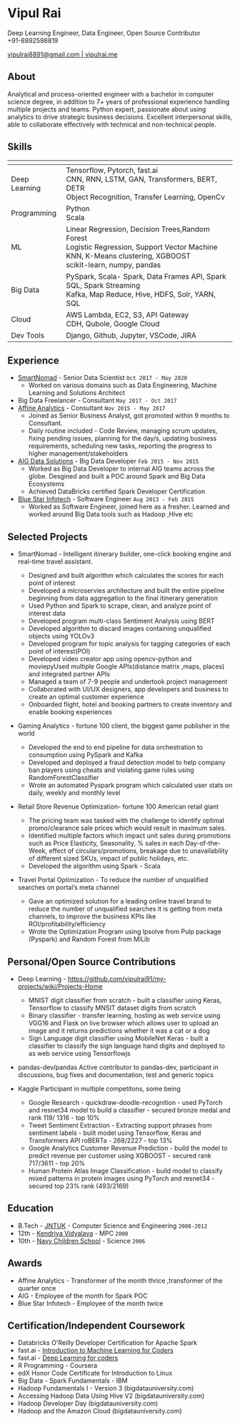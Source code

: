 
# Vipul Rai
Deep Learning Engineer, Data Engineer, Open Source Contributor<br>
+91-8892598819

<div id="webaddress"><a href="vipulrai8891@gmail.com">vipulrai8891@gmail.com | </a> <a href="https://vipulrai.me/">vipulrai.me</a></div>

## About

Analytical and process-oriented engineer with a bachelor in computer science degree, in addition to 7+ years of professional experience handling multiple projects and teams. Python expert, passionate about using analytics to drive strategic business decisions. Excellent interpersonal skills, able to collaborate effectively with technical and non-technical people.

## Skills

|  <!-- -->   |  <!-- -->   |
|---|---|
|  Deep Learning |Tensorflow, Pytorch, fast.ai<br> CNN, RNN, LSTM, GAN, Transformers, BERT, DETR<br> Object Recognition, Transfer Learning, OpenCv |
|  Programming  | Python<br>Scala  |
|  ML |   Linear Regression, Decision Trees,Random Forest<br> Logistic Regression, Support Vector Machine<br> KNN, K-Means clustering, XGBOOST <br> scikit-learn, numpy, pandas  |
|  Big Data |    PySpark, Scala- Spark, Data Frames API, Spark SQL, Spark Streaming <br>Kafka, Map Reduce, Hive, HDFS, Solr, YARN, SQL |
|  Cloud |   AWS Lambda, EC2, S3, API Gateway <br> CDH, Qubole, Google Cloud |
|  Dev Tools | Django, Github, Jupyter, VSCode, JIRA  |


## Experience

- [SmartNomad](https://smartnomad.com/) - Senior Data Scientist `Oct 2017 - May 2020`
  - Worked on various domains such as Data Engineering, Machine Learning and Solutions Architect
- Big Data Freelancer - Consultant  `May 2017 - Oct 2017`
- [Affine Analytics](https://www.affineanalytics.com/) - Consultant `Nov 2015 - May 2017`
  - Joined as Senior Business Analyst, got promoted within 9 months to Consultant.
  - Daily routine included - Code Review, managing scrum updates, fixing pending issues, planning for the day/s, updating business requirements, scheduling new tasks, reporting the progress to higher management/stakeholders
- [AIG Data Solutions](https://www.aig.com/) - Big Data Developer `Feb 2015 - Nov 2015`
  - Worked as Big Data Developer to internal AIG teams across the globe. Desgined and built a POC around Spark and Big Data Ecosystems
  - Achieved DataBricks certified Spark Developer Certification
- [Blue Star Infotech](https://www.infogain.com/) - Software Engineer `Aug 2013 - Feb 2015`
  - Worked as Software Engineer, joined here as a fresher. Learned and worked around Big Data tools such as Hadoop ,Hive etc

## Selected Projects

- SmartNomad - Intelligent itinerary builder, one-click booking engine and real-time travel assistant.
  - Designed and built algorithm which calculates the scores for each point of interest
  - Developed a microservies architecture and built the entire pipeline beginning from data aggregation to the final itinerary generation
  - Used Python and Spark to scrape, clean, and analyze point of interest data
  - Developed program multi-class Sentiment Analysis using BERT
  - Developed algorithm to discard images containing unqualified objects using YOLOv3
  - Developed program for topic analysis for tagging categories of each point of interest(POI)
  - Developed video creator app using opencv-python and moviepyUsed multiple Google APIs(distance matrix ,maps, places) and integrated partner APIs
  - Managed a team of 7-9 people and undertook project management
  - Collaborated with UI/UX designers, app developers and business to create an optimal customer experience
  - Onboarded flight, hotel and booking partners to create inventory and enable booking experiences

- Gaming Analytics - fortune 100 client, the biggest game publisher in the world
  - Developed the end to end pipeline for data orchestration to consumption using PySpark and Kafka
  - Developed and deployed a fraud detection model to help company ban players using cheats and violating game rules using RandomForestClassifier
  - Wrote an automated Pyspark program which calculated user stats on daily, weekly and monthly level
  
- Retail Store Revenue Optimization- fortune 100 American retail giant 
  - The pricing team was tasked with the challenge to identify optimal promo/clearance sale prices which would result in maximum sales.
  - Identified multiple factors which impact unit sales during promotions such as Price Elasticity, Seasonality, % sales in each Day-of-the-Week, effect of circulars/promotions, breakage due to unavailability of different sized SKUs, impact of public holidays, etc.
  - Developed the algorithm using Spark - Scala

- Travel Portal Optimization - To reduce the number of unqualified searches on portal’s meta channel 
  - Gave an optimized solution for a leading online travel brand to reduce the number of unqualified searches it is getting from meta channels, to improve the business KPIs like ROI/profitability/efficiency
  - Wrote the Optimization Program using lpsolve from Pulp package (Pyspark) and Random Forest from MlLib

## Personal/Open Source Contributions

- Deep Learning - https://github.com/vipulrai91/my-projects/wiki/Projects-Home
  - MNIST digit classifier from scratch - built a classifier using Keras, Tensorflow to classify MNSIT dataset digits from scratch
  - Binary classifier - transfer learning, hosting as web service using VGG16 and Flask  on live browser which allows user to upload an image and it returns predictions whether it was a cat or a dog
  - Sign Language digit classifier using MobileNet Keras - built a classifier to classify the sign language hand digits and deployed to as web service using Tensorflowjs

- pandas-dev/pandas
Active contributor to pandas-dev,  participant  in discussions, bug fixes and  documentation, test and generic topics
- Kaggle
Participant in multiple competitons, some being

  - Google Research - quickdraw-doodle-recognition - used PyTorch and resnet34 model to build a classifier - secured bronze medal and rank 119/ 1316 - top 10%
  - Tweet Sentiment Extraction - Extracting support phrases from sentiment labels - built model using Tensorflow, Keras and Transformers API roBERTa - 268/2227 - top 13%    
  - Google Analytics Customer Revenue Prediction - build the model to predict revenue per customer using XGBOOST - secured rank 717/3611 - top 20%
  - Human Protein Atlas Image Classification - build model to classify mixed patterns in protein images using PyTorch and resnet34 - secured top 23% rank (493/2169)

## Education

- B.Tech - [JNTUK](https://www.jntuk.edu.in/) - Computer Science and Engineering `2008-2012`<br>
- 12th - [Kendriya Vidyalaya](http://kv2svnagar.ap.nic.in/contact.html) - MPC `2008`<br>
- 10th - [Navy Children School](http://www.ncsvizag.edu.in/104-wing/104-Default.aspx) - Science `2006`

## Awards

- Affine Analytics - Transformer of the month thrice ,transformer of the quarter once
- AIG - Employee of the month for Spark POC
- Blue Star Infotech - Employee of the month twice

## Certification/Independent Coursework

- Databricks O'Reilly Developer Certification for Apache Spark<br>
- fast.ai - [Introduction to Machine Learning for Coders](http://course18.fast.ai/ml)
- fast.ai - [Deep Learning for coders](https://course.fast.ai/)
- R Programming - Coursera<br>
- edX Honor Code Certificate for Introduction to Linux<br>
- Big Data - Spark Fundamentals - IBM<br>
- Hadoop Fundamentals I - Version 3 (bigdatauniversity.com)<br>
- Accessing Hadoop Data Using Hive V2 (bigdatauniversity.com)<br>
- Hadoop Developer Day (bigdatauniversity.com)<br>
- Hadoop and the Amazon Cloud (bigdatauniversity.com) 

<!-- ### Footer Last updated: May 2020 -->
